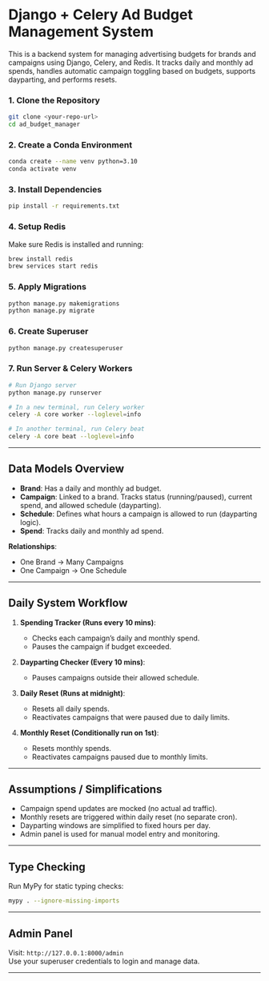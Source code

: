 
# Django + Celery Ad Budget Management System

This is a backend system for managing advertising budgets for brands and campaigns using Django, Celery, and Redis. It tracks daily and monthly ad spends, handles automatic campaign toggling based on budgets, supports dayparting, and performs resets.

### 1. Clone the Repository

```bash
git clone <your-repo-url>
cd ad_budget_manager
```

### 2. Create a Conda Environment

```bash
conda create --name venv python=3.10
conda activate venv
```

### 3. Install Dependencies

```bash
pip install -r requirements.txt
```

### 4. Setup Redis

Make sure Redis is installed and running:

```bash
brew install redis
brew services start redis
```

### 5. Apply Migrations

```bash
python manage.py makemigrations
python manage.py migrate
```

### 6. Create Superuser

```bash
python manage.py createsuperuser
```

### 7. Run Server & Celery Workers

```bash
# Run Django server
python manage.py runserver

# In a new terminal, run Celery worker
celery -A core worker --loglevel=info

# In another terminal, run Celery beat
celery -A core beat --loglevel=info
```

---

## Data Models Overview

- **Brand**: Has a daily and monthly ad budget.
- **Campaign**: Linked to a brand. Tracks status (running/paused), current spend, and allowed schedule (dayparting).
- **Schedule**: Defines what hours a campaign is allowed to run (dayparting logic).
- **Spend**: Tracks daily and monthly ad spend.

**Relationships**:

- One Brand → Many Campaigns
- One Campaign → One Schedule

---

## Daily System Workflow

1. **Spending Tracker (Runs every 10 mins)**:
   - Checks each campaign’s daily and monthly spend.
   - Pauses the campaign if budget exceeded.

2. **Dayparting Checker (Every 10 mins)**:
   - Pauses campaigns outside their allowed schedule.

3. **Daily Reset (Runs at midnight)**:
   - Resets all daily spends.
   - Reactivates campaigns that were paused due to daily limits.

4. **Monthly Reset (Conditionally run on 1st)**:
   - Resets monthly spends.
   - Reactivates campaigns paused due to monthly limits.

---

## Assumptions / Simplifications

- Campaign spend updates are mocked (no actual ad traffic).
- Monthly resets are triggered within daily reset (no separate cron).
- Dayparting windows are simplified to fixed hours per day.
- Admin panel is used for manual model entry and monitoring.

---

##  Type Checking

Run MyPy for static typing checks:

```bash
mypy . --ignore-missing-imports
```

---

## Admin Panel

Visit: `http://127.0.0.1:8000/admin`  
Use your superuser credentials to login and manage data.

---
